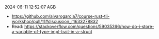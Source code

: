 2024-06-11 12:52:07 AGB

* https://github.com/alvarogarcia7/course-rust-tii-workshop/pull/11#discussion_r1633278832
* Read: https://stackoverflow.com/questions/59035366/how-do-i-store-a-variable-of-type-impl-trait-in-a-struct
